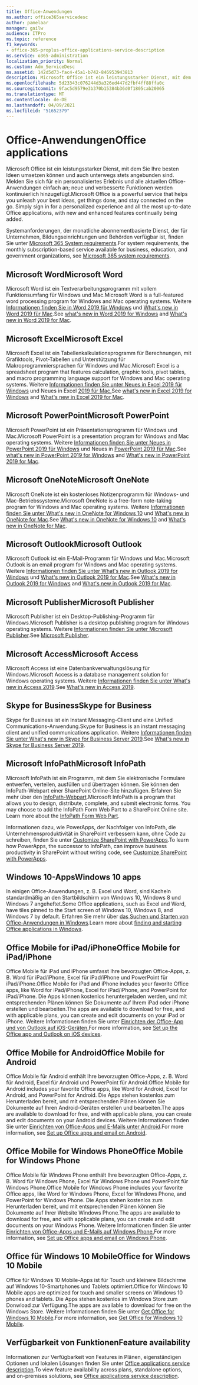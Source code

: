 ```yaml
---
title: Office-Anwendungen
ms.author: office365servicedesc
author: pamelaar
manager: gailw
audience: ITPro
ms.topic: reference
f1_keywords:
- office-365-proplus-office-applications-service-description
ms.service: o365-administration
localization_priority: Normal
ms.custom: Adm_ServiceDesc
ms.assetid: 142d5d73-fac4-45a1-b742-846953943813
description: Microsoft Office ist ein leistungsstarker Dienst, mit dem Sie Ihre besten Ideen umsetzen können und auch unterwegs stets angebunden sind. Melden Sie sich für ein personalisiertes Erlebnis und alle aktuellen Office-Anwendungen einfach an; neue und verbesserte Funktionen werden kontinuierlich hinzugefügt.
ms.openlocfilehash: 5d23343c076244d3a326ed447d2fbf4ff88ffa0c
ms.sourcegitcommit: 9fac5d9579e3b370b15384b36d0f1805cab20065
ms.translationtype: MT
ms.contentlocale: de-DE
ms.lasthandoff: 04/09/2021
ms.locfileid: "51652379"
---
```

# <a name="office-applications"></a><span data-ttu-id="310df-104">Office-Anwendungen</span><span class="sxs-lookup"><span data-stu-id="310df-104">Office applications</span></span>

<span data-ttu-id="310df-p102">Microsoft Office ist ein leistungsstarker Dienst, mit dem Sie Ihre besten Ideen umsetzen können und auch unterwegs stets angebunden sind. Melden Sie sich für ein personalisiertes Erlebnis und alle aktuellen Office-Anwendungen einfach an; neue und verbesserte Funktionen werden kontinuierlich hinzugefügt.</span><span class="sxs-lookup"><span data-stu-id="310df-p102">Microsoft Office is a powerful service that helps you unleash your best ideas, get things done, and stay connected on the go. Simply sign in for a personalized experience and all the most up-to-date Office applications, with new and enhanced features continually being added.</span></span>
  
<span data-ttu-id="310df-107">Systemanforderungen, der monatliche abonnementbasierte Dienst, der für Unternehmen, Bildungseinrichtungen und Behörden verfügbar ist, finden Sie unter [Microsoft 365 System requirements](https://products.office.com/office-system-requirements/#Office365forBEG).</span><span class="sxs-lookup"><span data-stu-id="310df-107">For system requirements, the monthly subscription-based service available for business, education, and government organizations, see [Microsoft 365 system requirements](https://products.office.com/office-system-requirements/#Office365forBEG).</span></span>
  
## <a name="microsoft-word"></a><span data-ttu-id="310df-108">Microsoft Word</span><span class="sxs-lookup"><span data-stu-id="310df-108">Microsoft Word</span></span>

<span data-ttu-id="310df-109">Microsoft Word ist ein Textverarbeitungsprogramm mit vollem Funktionsumfang für Windows und Mac.</span><span class="sxs-lookup"><span data-stu-id="310df-109">Microsoft Word is a full-featured word processing program for Windows and Mac operating systems.</span></span> <span data-ttu-id="310df-110">Weitere [Informationen finden Sie in Word 2019 für Windows](https://support.office.com/article/what-s-new-in-word-2019-for-windows-d3d31e5e-2bb8-4433-80bb-08279beef4b3) und [What's new in Word 2019 für Mac](https://support.office.com/article/what-s-new-in-word-2019-for-mac-247e0cd4-a758-4b42-a157-42eb8853aef5).</span><span class="sxs-lookup"><span data-stu-id="310df-110">See [what's new in Word 2019 for Windows](https://support.office.com/article/what-s-new-in-word-2019-for-windows-d3d31e5e-2bb8-4433-80bb-08279beef4b3) and [What's new in Word 2019 for Mac](https://support.office.com/article/what-s-new-in-word-2019-for-mac-247e0cd4-a758-4b42-a157-42eb8853aef5).</span></span>
  
## <a name="microsoft-excel"></a><span data-ttu-id="310df-111">Microsoft Excel</span><span class="sxs-lookup"><span data-stu-id="310df-111">Microsoft Excel</span></span>

<span data-ttu-id="310df-112">Microsoft Excel ist ein Tabellenkalkulationsprogramm für Berechnungen, mit Grafiktools, Pivot-Tabellen und Unterstützung für Makroprogrammiersprachen für Windows und Mac.</span><span class="sxs-lookup"><span data-stu-id="310df-112">Microsoft Excel is a spreadsheet program that features calculation, graphic tools, pivot tables, and macro programming language support for Windows and Mac operating systems.</span></span> <span data-ttu-id="310df-113">Weitere [Informationen finden Sie unter Neues in Excel 2019 für Windows](https://support.office.com/article/what-s-new-in-excel-2019-for-windows-5a201203-1155-4055-82a5-82bf0994631f) und Neues in Excel [2019 für Mac.](https://support.office.com/article/what-s-new-in-excel-2019-for-mac-5ce129d3-9e5c-417f-9545-fb6f7b72674d)</span><span class="sxs-lookup"><span data-stu-id="310df-113">See [what's new in Excel 2019 for Windows](https://support.office.com/article/what-s-new-in-excel-2019-for-windows-5a201203-1155-4055-82a5-82bf0994631f) and [What's new in Excel 2019 for Mac](https://support.office.com/article/what-s-new-in-excel-2019-for-mac-5ce129d3-9e5c-417f-9545-fb6f7b72674d).</span></span>
  
## <a name="microsoft-powerpoint"></a><span data-ttu-id="310df-114">Microsoft PowerPoint</span><span class="sxs-lookup"><span data-stu-id="310df-114">Microsoft PowerPoint</span></span>

<span data-ttu-id="310df-115">Microsoft PowerPoint ist ein Präsentationsprogramm für Windows und Mac.</span><span class="sxs-lookup"><span data-stu-id="310df-115">Microsoft PowerPoint is a presentation program for Windows and Mac operating systems.</span></span> <span data-ttu-id="310df-116">Weitere [Informationen finden Sie unter Neues in PowerPoint 2019 für Windows](https://support.office.com/article/what-s-new-in-powerpoint-2019-for-windows-8355a56a-f643-42d2-8454-784fa9b3d109) und Neues in [PowerPoint 2019 für Mac](https://support.office.com/article/what-s-new-in-powerpoint-2019-for-mac-5038ba79-48c5-40f0-adff-11489e5d6fed).</span><span class="sxs-lookup"><span data-stu-id="310df-116">See [what's new in PowerPoint 2019 for Windows](https://support.office.com/article/what-s-new-in-powerpoint-2019-for-windows-8355a56a-f643-42d2-8454-784fa9b3d109) and [What's new in PowerPoint 2019 for Mac](https://support.office.com/article/what-s-new-in-powerpoint-2019-for-mac-5038ba79-48c5-40f0-adff-11489e5d6fed).</span></span>
  
## <a name="microsoft-onenote"></a><span data-ttu-id="310df-117">Microsoft OneNote</span><span class="sxs-lookup"><span data-stu-id="310df-117">Microsoft OneNote</span></span>

<span data-ttu-id="310df-118">Microsoft OneNote ist ein kostenloses Notizenprogramm für Windows- und Mac-Betriebssysteme.</span><span class="sxs-lookup"><span data-stu-id="310df-118">Microsoft OneNote is a free-form note-taking program for Windows and Mac operating systems.</span></span> <span data-ttu-id="310df-119">Weitere [Informationen finden Sie unter What's new in OneNote for Windows 10](https://support.office.com/article/what-s-new-in-onenote-for-windows-10-1477d5de-f4fd-4943-b18a-ff17091161ea) und [What's new in OneNote for Mac](https://support.office.com/article/see-what-s-new-in-onenote-for-mac-c82d3f15-252f-452a-89ba-e09fbe418829).</span><span class="sxs-lookup"><span data-stu-id="310df-119">See [What's new in OneNote for Windows 10](https://support.office.com/article/what-s-new-in-onenote-for-windows-10-1477d5de-f4fd-4943-b18a-ff17091161ea) and [What's new in OneNote for Mac](https://support.office.com/article/see-what-s-new-in-onenote-for-mac-c82d3f15-252f-452a-89ba-e09fbe418829).</span></span>
  
## <a name="microsoft-outlook"></a><span data-ttu-id="310df-120">Microsoft Outlook</span><span class="sxs-lookup"><span data-stu-id="310df-120">Microsoft Outlook</span></span>

<span data-ttu-id="310df-121">Microsoft Outlook ist ein E-Mail-Programm für Windows und Mac.</span><span class="sxs-lookup"><span data-stu-id="310df-121">Microsoft Outlook is an email program for Windows and Mac operating systems.</span></span> <span data-ttu-id="310df-122">Weitere [Informationen finden Sie unter What's new in Outlook 2019 for Windows](https://support.office.com/article/what-s-new-in-outlook-2019-for-windows-0c64df36-0908-4ff6-a7fc-573a62800525) und [What's new in Outlook 2019 for Mac](https://support.office.com/article/what-s-new-in-outlook-2019-for-mac-05736033-f99e-4cb2-88aa-01e979b0736b).</span><span class="sxs-lookup"><span data-stu-id="310df-122">See [What's new in Outlook 2019 for Windows](https://support.office.com/article/what-s-new-in-outlook-2019-for-windows-0c64df36-0908-4ff6-a7fc-573a62800525) and [What's new in Outlook 2019 for Mac](https://support.office.com/article/what-s-new-in-outlook-2019-for-mac-05736033-f99e-4cb2-88aa-01e979b0736b).</span></span>
  
## <a name="microsoft-publisher"></a><span data-ttu-id="310df-123">Microsoft Publisher</span><span class="sxs-lookup"><span data-stu-id="310df-123">Microsoft Publisher</span></span>

<span data-ttu-id="310df-124">Microsoft Publisher ist ein Desktop-Publishing-Programm für Windows.</span><span class="sxs-lookup"><span data-stu-id="310df-124">Microsoft Publisher is a desktop publishing program for Windows operating systems.</span></span> <span data-ttu-id="310df-125">Weitere [Informationen finden Sie unter Microsoft Publisher](https://products.office.com/publisher).</span><span class="sxs-lookup"><span data-stu-id="310df-125">See [Microsoft Publisher](https://products.office.com/publisher).</span></span>
  
## <a name="microsoft-access"></a><span data-ttu-id="310df-126">Microsoft Access</span><span class="sxs-lookup"><span data-stu-id="310df-126">Microsoft Access</span></span>

<span data-ttu-id="310df-127">Microsoft Access ist eine Datenbankverwaltungslösung für Windows.</span><span class="sxs-lookup"><span data-stu-id="310df-127">Microsoft Access is a database management solution for Windows operating systems.</span></span> <span data-ttu-id="310df-128">Weitere [Informationen finden Sie unter What's new in Access 2019](https://support.office.com/article/what-s-new-in-access-2019-f52c5317-3494-4105-9c56-5a2abb8e0f87).</span><span class="sxs-lookup"><span data-stu-id="310df-128">See [What's new in Access 2019](https://support.office.com/article/what-s-new-in-access-2019-f52c5317-3494-4105-9c56-5a2abb8e0f87).</span></span>
  
## <a name="skype-for-business"></a><span data-ttu-id="310df-129">Skype for Business</span><span class="sxs-lookup"><span data-stu-id="310df-129">Skype for Business</span></span>

<span data-ttu-id="310df-130">Skype for Business ist ein Instant Messaging-Client und eine Unified Communications-Anwendung.</span><span class="sxs-lookup"><span data-stu-id="310df-130">Skype for Business is an instant messaging client and unified communications application.</span></span> <span data-ttu-id="310df-131">Weitere [Informationen finden Sie unter What's new in Skype for Business Server 2019](/skypeforbusiness/whats-new).</span><span class="sxs-lookup"><span data-stu-id="310df-131">See [What's new in Skype for Business Server 2019](/skypeforbusiness/whats-new).</span></span>
  
## <a name="microsoft-infopath"></a><span data-ttu-id="310df-132">Microsoft InfoPath</span><span class="sxs-lookup"><span data-stu-id="310df-132">Microsoft InfoPath</span></span>

<span data-ttu-id="310df-p111">Microsoft InfoPath ist ein Programm, mit dem Sie elektronische Formulare entwerfen, verteilen, ausfüllen und übertragen können. Sie können den InfoPath-Webpart einer SharePoint Online-Site hinzufügen. Erfahren Sie mehr über den [InfoPath-Webpart](https://go.microsoft.com/fwlink/p/?LinkId=271687).</span><span class="sxs-lookup"><span data-stu-id="310df-p111">Microsoft InfoPath is a program that allows you to design, distribute, complete, and submit electronic forms. You may choose to add the InfoPath Form Web Part to a SharePoint Online site. Learn more about the [InfoPath Form Web Part](https://go.microsoft.com/fwlink/p/?LinkId=271687).</span></span>

<span data-ttu-id="310df-136">Informationen dazu, wie PowerApps, der Nachfolger von InfoPath, die Unternehmensproduktivität in SharePoint verbessern kann, ohne Code zu schreiben, finden Sie unter [Customize SharePoint with PowerApps](https://powerapps.microsoft.com/infopath/).</span><span class="sxs-lookup"><span data-stu-id="310df-136">To learn how PowerApps, the successor to InfoPath, can improve business productivity in SharePoint without writing code, see [Customize SharePoint with PowerApps](https://powerapps.microsoft.com/infopath/).</span></span>
  
## <a name="windows-10-apps"></a><span data-ttu-id="310df-137">Windows 10-Apps</span><span class="sxs-lookup"><span data-stu-id="310df-137">Windows 10 apps</span></span>

<span data-ttu-id="310df-138">In einigen Office-Anwendungen, z. B. Excel und Word, sind Kacheln standardmäßig an den Startbildschirm von Windows 10, Windows 8 und Windows 7 angeheftet.</span><span class="sxs-lookup"><span data-stu-id="310df-138">Some Office applications, such as Excel and Word, have tiles pinned to the Start screen of Windows 10, Windows 8, and Windows 7 by default.</span></span> <span data-ttu-id="310df-139">Erfahren Sie mehr über [das Suchen und Starten von Office-Anwendungen in Windows](https://support.microsoft.com/office/907ce545-6ae8-459b-8d9d-de6764a635d6).</span><span class="sxs-lookup"><span data-stu-id="310df-139">Learn more about [finding and starting Office applications in Windows](https://support.microsoft.com/office/907ce545-6ae8-459b-8d9d-de6764a635d6).</span></span>
  
## <a name="office-mobile-for-ipadiphone"></a><span data-ttu-id="310df-140">Office Mobile for iPad/iPhone</span><span class="sxs-lookup"><span data-stu-id="310df-140">Office Mobile for iPad/iPhone</span></span>

<span data-ttu-id="310df-141">Office Mobile für iPad und iPhone umfasst Ihre bevorzugten Office-Apps, z. B. Word für iPad/iPhone, Excel für iPad/iPhone und PowerPoint für iPad/iPhone.</span><span class="sxs-lookup"><span data-stu-id="310df-141">Office Mobile for iPad and iPhone includes your favorite Office apps, like Word for iPad/iPhone, Excel for iPad/iPhone, and PowerPoint for iPad/iPhone.</span></span> <span data-ttu-id="310df-142">Die Apps können kostenlos heruntergeladen werden, und mit entsprechenden Plänen können Sie Dokumente auf Ihrem iPad oder iPhone erstellen und bearbeiten.</span><span class="sxs-lookup"><span data-stu-id="310df-142">The apps are available to download for free, and with applicable plans, you can create and edit documents on your iPad or iPhone.</span></span> <span data-ttu-id="310df-143">Weitere Informationen finden Sie unter [Einrichten der Office-App und von Outlook auf iOS-Geräten.](https://support.microsoft.com/office/0402b37e-49c4-4419-a030-f34c2013041f)</span><span class="sxs-lookup"><span data-stu-id="310df-143">For more information, see [Set up the Office app and Outlook on iOS devices](https://support.microsoft.com/office/0402b37e-49c4-4419-a030-f34c2013041f).</span></span>

## <a name="office-mobile-for-android"></a><span data-ttu-id="310df-144">Office Mobile for Android</span><span class="sxs-lookup"><span data-stu-id="310df-144">Office Mobile for Android</span></span>

<span data-ttu-id="310df-145">Office Mobile für Android enthält Ihre bevorzugten Office-Apps, z. B. Word für Android, Excel für Android und PowerPoint für Android.</span><span class="sxs-lookup"><span data-stu-id="310df-145">Office Mobile for Android includes your favorite Office apps, like Word for Android, Excel for Android, and PowerPoint for Android.</span></span> <span data-ttu-id="310df-146">Die Apps stehen kostenlos zum Herunterladen bereit, und mit entsprechenden Plänen können Sie Dokumente auf Ihren Android-Geräten erstellen und bearbeiten.</span><span class="sxs-lookup"><span data-stu-id="310df-146">The apps are available to download for free, and with applicable plans, you can create and edit documents on your Android devices.</span></span> <span data-ttu-id="310df-147">Weitere Informationen finden Sie unter [Einrichten von Office-Apps und E-Mails unter Android](https://support.office.com/article/6ef2ebf2-fc2d-474a-be4a-5a801365c87f).</span><span class="sxs-lookup"><span data-stu-id="310df-147">For more information, see [Set up Office apps and email on Android](https://support.office.com/article/6ef2ebf2-fc2d-474a-be4a-5a801365c87f).</span></span>

## <a name="office-mobile-for-windows-phone"></a><span data-ttu-id="310df-148">Office Mobile for Windows Phone</span><span class="sxs-lookup"><span data-stu-id="310df-148">Office Mobile for Windows Phone</span></span>

<span data-ttu-id="310df-149">Office Mobile für Windows Phone enthält Ihre bevorzugten Office-Apps, z. B. Word für Windows Phone, Excel für Windows Phone und PowerPoint für Windows Phone.</span><span class="sxs-lookup"><span data-stu-id="310df-149">Office Mobile for Windows Phone includes your favorite Office apps, like Word for Windows Phone, Excel for Windows Phone, and PowerPoint for Windows Phone.</span></span> <span data-ttu-id="310df-150">Die Apps stehen kostenlos zum Herunterladen bereit, und mit entsprechenden Plänen können Sie Dokumente auf Ihrer Website Windows Phone.</span><span class="sxs-lookup"><span data-stu-id="310df-150">The apps are available to download for free, and with applicable plans, you can create and edit documents on your Windows Phone.</span></span> <span data-ttu-id="310df-151">Weitere Informationen finden Sie unter [Einrichten von Office-Apps und E-Mails auf Windows Phone.](https://support.office.com/article/9bccc8b8-a321-4d0d-a45e-6e06a3438e43)</span><span class="sxs-lookup"><span data-stu-id="310df-151">For more information, see [Set up Office apps and email on Windows Phone](https://support.office.com/article/9bccc8b8-a321-4d0d-a45e-6e06a3438e43).</span></span>

## <a name="office-for-windows-10-mobile"></a><span data-ttu-id="310df-152">Office für Windows 10 Mobile</span><span class="sxs-lookup"><span data-stu-id="310df-152">Office for Windows 10 Mobile</span></span>

<span data-ttu-id="310df-153">Office für Windows 10 Mobile-Apps ist für Touch und kleinere Bildschirme auf Windows 10-Smartphones und Tablets optimiert.</span><span class="sxs-lookup"><span data-stu-id="310df-153">Office for Windows 10 Mobile apps are optimized for touch and smaller screens on Windows 10 phones and tablets.</span></span> <span data-ttu-id="310df-154">Die Apps stehen kostenlos im Windows Store zum Donwload zur Verfügung.</span><span class="sxs-lookup"><span data-stu-id="310df-154">The apps are available to download for free on the Windows Store.</span></span> <span data-ttu-id="310df-155">Weitere Informationen finden Sie unter [Get Office for Windows 10 Mobile](https://products.office.com/mobile/office-mobile-apps-for-windows).</span><span class="sxs-lookup"><span data-stu-id="310df-155">For more information, see [Get Office for Windows 10 Mobile](https://products.office.com/mobile/office-mobile-apps-for-windows).</span></span>
  
## <a name="feature-availability"></a><span data-ttu-id="310df-156">Verfügbarkeit von Funktionen</span><span class="sxs-lookup"><span data-stu-id="310df-156">Feature availability</span></span>

<span data-ttu-id="310df-157">Informationen zur Verfügbarkeit von Features in Plänen, eigenständigen Optionen und lokalen Lösungen finden Sie unter [Office applications service description](office-applications-service-description.md).</span><span class="sxs-lookup"><span data-stu-id="310df-157">To view feature availability across plans, standalone options, and on-premises solutions, see [Office applications service description](office-applications-service-description.md).</span></span>
